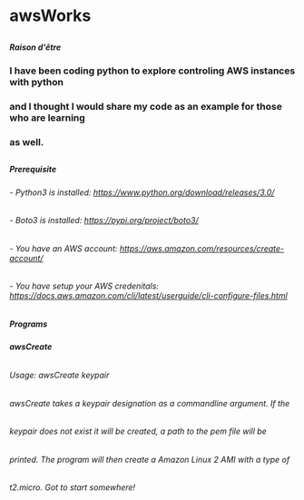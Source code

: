 # awsWorks
##
##### Raison d'être 
###
### I have been coding python to explore controling AWS instances with python
### and I thought I would share my code as an example for those who are learning
### as well. 
###
##
##### Prerequisite
#####
###### - Python3 is installed: https://www.python.org/download/releases/3.0/
###### - Boto3 is installed: https://pypi.org/project/boto3/
###### - You have an AWS account: https://aws.amazon.com/resources/create-account/
###### - You have setup your AWS credenitals: https://docs.aws.amazon.com/cli/latest/userguide/cli-configure-files.html 
##
##### Programs
#####
##### awsCreate
######
###### Usage: awsCreate keypair
######
###### awsCreate takes a keypair designation as a commandline argument. If the
###### keypair does not exist it will be created, a path to the pem file will be
###### printed. The program will then create a Amazon Linux 2 AMI with a type of
###### t2.micro. Got to start somewhere!
######
